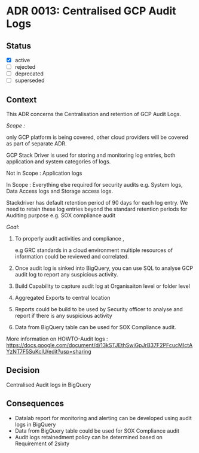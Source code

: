 <!-- File format ddr/ddr-0000-project-keyword-YYYY-MM-DD.md -->

# ADR 0013: Centralised GCP Audit Logs

## Status

- [x] active
- [ ] rejected
- [ ] deprecated
- [ ] superseded

## Context

This ADR concerns the Centralisation and retention of GCP Audit Logs. 

*Scope :*

only GCP platform is being covered, other cloud providers will be covered as part of separate ADR.

GCP Stack Driver is used for storing and monitoring log entries,
both application and system categories of logs.

Not in Scope : Application logs 

In Scope : Everything else required for security audits e.g. System logs, Data Access logs and Storage access logs.

Stackdriver has default retention period of 90 days for each log entry.
We need to retain these log entries beyond the standard retention periods 
for Auditing purpose e.g. SOX compliance audit 

  
*Goal:*  
1) To properly audit activities and compliance , 

   e.g GRC standards in a cloud environment 
       multiple resources of information could be reviewed and correlated. 

2) Once audit log is sinked into  BigQuery, you can use SQL to analyse GCP audit log to report any suspicious activity.
 
3) Build Capability to capture  audit log at Organisaiton level or folder level

4) Aggregated Exports to central location

5) Reports could be build to be used by Security officer to analyse and report if there is any suspicious activity

6) Data from BigQuery table can be used for SOX Compliance audit. 




More information on HOWTO-Audit logs : https://docs.google.com/document/d/13kSTJEthSwiGpJrB37F2PFcucMIctAYzNT7F5SuKcIU/edit?usp=sharing

## Decision
   Centralised Audit logs in BigQuery

## Consequences
   - Datalab report for monitoring and alerting can be developed using audit logs in BigQuery
   - Data from BigQuery table could be used for SOX Compliance audit
   - Audit logs retainedment policy can be determined based on Requirement of 2sixty
